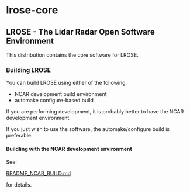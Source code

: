 # lrose-core

## LROSE - The Lidar Radar Open Software Environment

This distribution contains the core software for LROSE.

### Building LROSE

You can build LROSE using either of the following:

  * NCAR development build environment
  * automake configure-based build

If you are performing development, it is probably better to have the NCAR development environment.

If you just wish to use the software, the automake/configure build is preferable.

#### Buildling with the NCAR development environment

See:

[README_NCAR_BUILD.md](./codebase/build/README_NCAR_BUILD.md)

for details.


